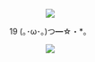 <p align="center">
  <img src="https://count.getloli.com/get/@walrein?theme=rule34" />
</p>

<p align="center">19  (｡･ω･｡)つ━☆・*。</p>

<p align="center">
  <img src="https://files.catbox.moe/20npet.gif" />
</p>
